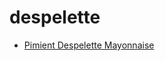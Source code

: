 # despelette

 * [Pimient Despelette Mayonnaise](index/p/pimient-despelette-mayonnaise-358491.json)
